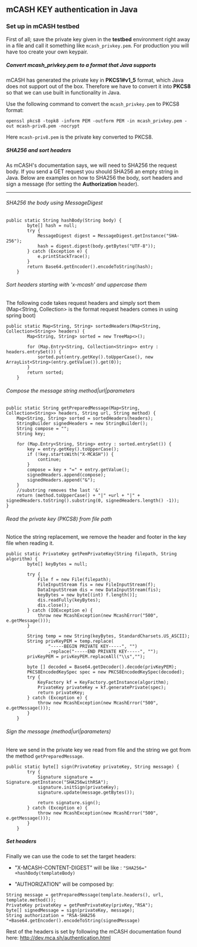## mCASH KEY authentication in Java

### Set up in mCASH testbed
First of all; save the private key given in the **testbed** environment right away in a file and call it something like ```mcash_privkey.pem```. For production you will have too create your own keypair.

##### Convert mcash_privkey.pem to a format that Java supports
mCASH has generated the private key in **PKCS1#v1_5** format, which Java does not support out of the box. Therefore we have to convert it into **PKCS8** so that we can use built in functionality in Java.

Use the following command to convert the ```mcash_privkey.pem``` to PKCS8 format:

```
openssl pkcs8 -topk8 -inform PEM -outform PEM -in mcash_privkey.pem -out mcash-priv8.pem -nocrypt
```

Here ```mcash-priv8.pem``` is the private key converted to PKCS8.

##### SHA256 and sort headers
As mCASH's documentation says, we will need to SHA256 the request body. If you send a GET request you should SHA256 an empty string in Java. Below are examples on how to SHA256 the body, sort headers and sign a message (for setting the **Authorization** header).

*******
###### SHA256 the body using MessageDigest
```
public static String hashBody(String body) {
        byte[] hash = null;
        try {
            MessageDigest digest = MessageDigest.getInstance("SHA-256");
            hash = digest.digest(body.getBytes("UTF-8"));
        } catch (Exception e) {
            e.printStackTrace();
        }
        return Base64.getEncoder().encodeToString(hash);
    }
```

###### Sort headers starting with 'x-mcash' and uppercase them

The following code takes request headers and simply sort them (Map<String, Collection<String>> is the format request headers comes in using spring boot)

```
public static Map<String, String> sortedHeaders(Map<String, Collection<String>> headers) {
        Map<String, String> sorted = new TreeMap<>();

        for (Map.Entry<String, Collection<String>> entry : headers.entrySet()) {
            sorted.put(entry.getKey().toUpperCase(), new ArrayList<String>(entry.getValue()).get(0));
        }
        return sorted;
    }
```

###### Compose the message string method|url|parameters 
```
public static String getPreparedMessage(Map<String, Collection<String>> headers, String url, String method) {
    Map<String, String> sorted = sortedHeaders(headers);
    StringBuilder signedHeaders = new StringBuilder();
    String compose = "";
    String key;

    for (Map.Entry<String, String> entry : sorted.entrySet()) {
        key = entry.getKey().toUpperCase();
        if (!key.startsWith("X-MCASH")) {
            continue;
        }
        compose = key + "=" + entry.getValue();
        signedHeaders.append(compose);
        signedHeaders.append("&");
    }
    //substring removes the last '&'
    return (method.toUpperCase() + "|" +url + "|" + signedHeaders.toString().substring(0, signedHeaders.length() -1));
}
```

###### Read the private key (PKCS8) from file path

Notice the string replacement, we remove the header and footer in the key file when reading it.

```
public static PrivateKey getPemPrivateKey(String filepath, String algorithm) {
        byte[] keyBytes = null;

        try {
            File f = new File(filepath);
            FileInputStream fis = new FileInputStream(f);
            DataInputStream dis = new DataInputStream(fis);
            keyBytes = new byte[(int) f.length()];
            dis.readFully(keyBytes);
            dis.close();
        } catch (IOException e) {
            throw new McashException(new McashError("500", e.getMessage()));
        }

        String temp = new String(keyBytes, StandardCharsets.US_ASCII);
        String privKeyPEM = temp.replace(
                "-----BEGIN PRIVATE KEY-----", "")
                .replace("-----END PRIVATE KEY-----", "");
        privKeyPEM = privKeyPEM.replaceAll("\\s","");

        byte [] decoded = Base64.getDecoder().decode(privKeyPEM);
        PKCS8EncodedKeySpec spec = new PKCS8EncodedKeySpec(decoded);
        try {
            KeyFactory kf = KeyFactory.getInstance(algorithm);
            PrivateKey privateKey = kf.generatePrivate(spec);
            return privateKey;
        } catch (Exception e) {
            throw new McashException(new McashError("500", e.getMessage()));
        }
    }
```
###### Sign the message (method|url|parameters)
Here we send in the private key we read from file and the string we got from the method ```getPreparedMessage```.

```
public static byte[] sign(PrivateKey privateKey, String message) {
        try {
            Signature signature = Signature.getInstance("SHA256withRSA");
            signature.initSign(privateKey);
            signature.update(message.getBytes());

            return signature.sign();
        } catch (Exception e) {
            throw new McashException(new McashError("500", e.getMessage()));
        }
    }
```
##### Set headers

Finally we can use the code to set the target headers:

- "X-MCASH-CONTENT-DIGEST" will be like : ```"SHA256=" +hashBody(templateBody)```

- "AUTHORIZATION" will be composed by:
```
String message = getPreparedMessage(template.headers(), url, template.method());
PrivateKey privateKey = getPemPrivateKey(privKey,"RSA");
byte[] signedMessage = sign(privateKey, message);
String authorization = "RSA-SHA256 "+Base64.getEncoder().encodeToString(signedMessage)
```
Rest of the headers is set by following the mCASH documentation found here: http://dev.mca.sh/authentication.html
